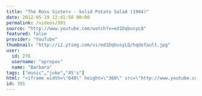 ```yaml
---
title: "The Ross Sisters - Solid Potato Salad (1944)"
date: 2012-05-19 12:41:58 00:00
permalink: /videos/391
source: "http://www.youtube.com/watch?v=ed1DqbusyLQ"
featured: false
provider: "YouTube"
thumbnail: "http://i2.ytimg.com/vi/ed1DqbusyLQ/hqdefault.jpg"
user:
  id: 276
  username: "apropos"
  name: "Barbara"
tags: ["music","joke","45's"]
html: "<iframe width=\"640\" height=\"360\" src=\"http://www.youtube.com/embed/ed1DqbusyLQ?wmode=transparent&fs=1&feature=oembed\" frameborder=\"0\" allowfullscreen></iframe>"
id: 391
---
```


